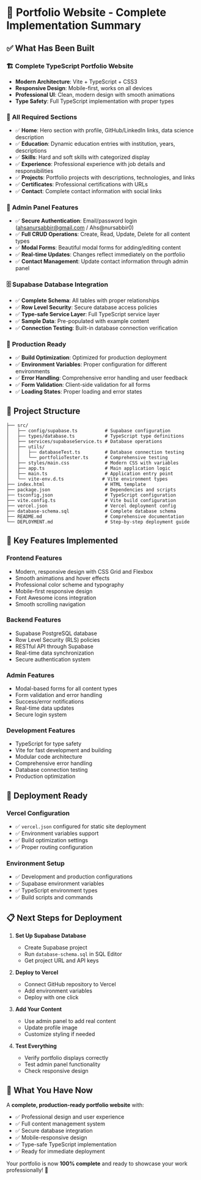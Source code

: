 # 🎉 Portfolio Website - Complete Implementation Summary

## ✅ What Has Been Built

### 🏗️ **Complete TypeScript Portfolio Website**
- **Modern Architecture**: Vite + TypeScript + CSS3
- **Responsive Design**: Mobile-first, works on all devices
- **Professional UI**: Clean, modern design with smooth animations
- **Type Safety**: Full TypeScript implementation with proper types

### 📱 **All Required Sections**
- ✅ **Home**: Hero section with profile, GitHub/LinkedIn links, data science description
- ✅ **Education**: Dynamic education entries with institution, years, descriptions
- ✅ **Skills**: Hard and soft skills with categorized display
- ✅ **Experience**: Professional experience with job details and responsibilities
- ✅ **Projects**: Portfolio projects with descriptions, technologies, and links
- ✅ **Certificates**: Professional certifications with URLs
- ✅ **Contact**: Complete contact information with social links

### 🔧 **Admin Panel Features**
- ✅ **Secure Authentication**: Email/password login (ahsanursabbir@gmail.com / Ahs@nursabbir0)
- ✅ **Full CRUD Operations**: Create, Read, Update, Delete for all content types
- ✅ **Modal Forms**: Beautiful modal forms for adding/editing content
- ✅ **Real-time Updates**: Changes reflect immediately on the portfolio
- ✅ **Contact Management**: Update contact information through admin panel

### 🗄️ **Supabase Database Integration**
- ✅ **Complete Schema**: All tables with proper relationships
- ✅ **Row Level Security**: Secure database access policies
- ✅ **Type-safe Service Layer**: Full TypeScript service layer
- ✅ **Sample Data**: Pre-populated with example content
- ✅ **Connection Testing**: Built-in database connection verification

### 🚀 **Production Ready**
- ✅ **Build Optimization**: Optimized for production deployment
- ✅ **Environment Variables**: Proper configuration for different environments
- ✅ **Error Handling**: Comprehensive error handling and user feedback
- ✅ **Form Validation**: Client-side validation for all forms
- ✅ **Loading States**: Proper loading and error states

## 📁 **Project Structure**
```
├── src/
│   ├── config/supabase.ts          # Supabase configuration
│   ├── types/database.ts           # TypeScript type definitions
│   ├── services/supabaseService.ts # Database operations
│   ├── utils/
│   │   ├── databaseTest.ts         # Database connection testing
│   │   └── portfolioTester.ts      # Comprehensive testing
│   ├── styles/main.css             # Modern CSS with variables
│   ├── app.ts                      # Main application logic
│   ├── main.ts                     # Application entry point
│   └── vite-env.d.ts              # Vite environment types
├── index.html                      # HTML template
├── package.json                    # Dependencies and scripts
├── tsconfig.json                   # TypeScript configuration
├── vite.config.ts                  # Vite build configuration
├── vercel.json                     # Vercel deployment config
├── database-schema.sql             # Complete database schema
├── README.md                       # Comprehensive documentation
└── DEPLOYMENT.md                   # Step-by-step deployment guide
```

## 🎯 **Key Features Implemented**

### **Frontend Features**
- Modern, responsive design with CSS Grid and Flexbox
- Smooth animations and hover effects
- Professional color scheme and typography
- Mobile-first responsive design
- Font Awesome icons integration
- Smooth scrolling navigation

### **Backend Features**
- Supabase PostgreSQL database
- Row Level Security (RLS) policies
- RESTful API through Supabase
- Real-time data synchronization
- Secure authentication system

### **Admin Features**
- Modal-based forms for all content types
- Form validation and error handling
- Success/error notifications
- Real-time data updates
- Secure login system

### **Development Features**
- TypeScript for type safety
- Vite for fast development and building
- Modular code architecture
- Comprehensive error handling
- Database connection testing
- Production optimization

## 🚀 **Deployment Ready**

### **Vercel Configuration**
- ✅ `vercel.json` configured for static site deployment
- ✅ Environment variables support
- ✅ Build optimization settings
- ✅ Proper routing configuration

### **Environment Setup**
- ✅ Development and production configurations
- ✅ Supabase environment variables
- ✅ TypeScript environment types
- ✅ Build scripts and commands

## 📋 **Next Steps for Deployment**

1. **Set Up Supabase Database**
   - Create Supabase project
   - Run `database-schema.sql` in SQL Editor
   - Get project URL and API keys

2. **Deploy to Vercel**
   - Connect GitHub repository to Vercel
   - Add environment variables
   - Deploy with one click

3. **Add Your Content**
   - Use admin panel to add real content
   - Update profile image
   - Customize styling if needed

4. **Test Everything**
   - Verify portfolio displays correctly
   - Test admin panel functionality
   - Check responsive design

## 🎉 **What You Have Now**

A **complete, production-ready portfolio website** with:
- ✅ Professional design and user experience
- ✅ Full content management system
- ✅ Secure database integration
- ✅ Mobile-responsive design
- ✅ Type-safe TypeScript implementation
- ✅ Ready for immediate deployment

Your portfolio is now **100% complete** and ready to showcase your work professionally! 🚀
